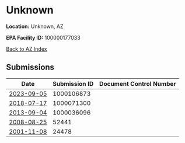 # Unknown

**Location:** Unknown, AZ

**EPA Facility ID:** 100000177033

[Back to AZ Index](../../index.md)

## Submissions

| Date | Submission ID | Document Control Number |
|------|--------------|-------------------------|
| [2023-09-05](submissions/1000106873.md) | 1000106873 |  |
| [2018-07-17](submissions/1000071300.md) | 1000071300 |  |
| [2013-09-04](submissions/1000036096.md) | 1000036096 |  |
| [2008-08-25](submissions/52441.md) | 52441 |  |
| [2001-11-08](submissions/24478.md) | 24478 |  |
